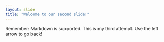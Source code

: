 ```yaml
---
layout: slide
title: "Welcome to our second slide!"
---
```

Remember: Markdown is supported. This is my third attempt. 
Use the left arrow to go back!
